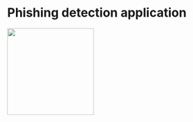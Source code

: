 <h1>Phishing detection application</h1>
<a href="https://numpy.org/doc/" rel="nofollow"><img src="https://camo.githubusercontent.com/cb3c28a222e41ff1f38ab270765b1df086f45e65ab1e8ca9b6fbf910d5efc3f3/68747470733a2f2f75706c6f61642e77696b696d656469612e6f72672f77696b6970656469612f636f6d6d6f6e732f332f33312f4e756d50795f6c6f676f5f323032302e737667" width="200" data-canonical-src="https://upload.wikimedia.org/wikipedia/commons/3/31/NumPy_logo_2020.svg" style="max-width: 100%;"></a>
